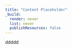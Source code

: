 ```yaml
---
title: "Content Placeholder"
_build:
  render: never
  list: never
  publishResources: false
---
```


ddddd
